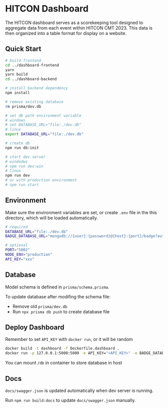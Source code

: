 # HITCON Dashboard
The HITCON dashboard serves as a scorekeeping tool designed to aggregate data from each event within HITCON CMT 2023. This data is then organized into a table format for display on a website.

## Quick Start

```sh
# build frontend
cd ../dashboard-frontend
yarn
yarn build
cd ../dashboard-backend

# install backend dependency
npm install

# remove existing database
rm prisma/dev.db

# set db path environment variable
# windows
# set DATABASE_URL="file:./dev.db"
# linux
export DATABASE_URL="file:./dev.db"

# create db
npm run db:init

# start dev server
# windodws
# npm run dev:win
# linux
npm run dev
# or with production environment
# npm run start
```

## Environment

Make sure the environment variables are set, or create `.env` file in the this directory, which will be loaded automatically.

```sh
# required
DATABASE_URL="file:./dev.db"
BADGE_DATABASE_URL="mongodb://{user}:{password}@{host}:{port}/badge?authSource=admin"

# optional
PORT="5002"
NODE_ENV="production"
API_KEY="xxx"
```

## Database

Model schema is defined in `prisma/schema.prisma`.

To update database after modifing the schema file:

- Remove old `prisma/dev.db`
- Run `npx prisma db push` to create database file

## Deploy Dashboard

Remember to set `API_KEY` with `docker run`, or it will be random

```sh
docker build -t dashboard -f Dockerfile.dashboard .
docker run -p 127.0.0.1:5000:5000 -e API_KEY="<API_KEY>" -e BADGE_DATABASE_URL="<BADGE_DATABASE_URL>" dashboard
```

You can mount `/db` in container to store database in host

## Docs

`docs/swagger.json` is updated automatically when dev server is running.

Run `npm run build:docs` to update `docs/swagger.json` manually.
